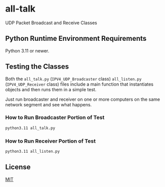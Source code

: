 # all-talk

 UDP Packet Broadcast and Receive Classes

## Python Runtime Environment Requirements

Python 3.11 or newer.

## Testing the Classes

Both the ```all_talk.py``` (```IPV4_UDP_Broadcaster``` class) ```all_listen.py``` (```IPV4_UDP_Receiver``` class) files include a main function that instantiates objects and then runs them in a simple test.

Just run broadcaster and receiver on one or more computers on the same network segment and see what happens.

### How to Run Broadcaster Portion of Test

 ```bash
 python3.11 all_talk.py
 ```

### How to Run Receiver Portion of Test

```bash
python3.11 all_listen.py
```

## License

[MIT](./LICENSE.md)
